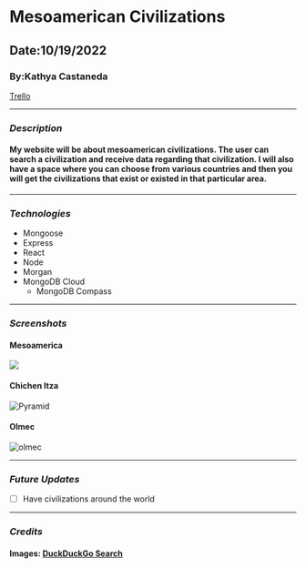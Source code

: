 # Mesoamerican Civilizations

## Date:10/19/2022

### By:Kathya Castaneda

[Trello](https://trello.com/b/uV4sxggq/mesoamericancivilizations)

---

### **_Description_**

#### My website will be about mesoamerican civilizations. The user can search a civilization and receive data regarding that civilization. I will also have a space where you can choose from various countries and then you will get the civilizations that exist or existed in that particular area.

---

### **_Technologies_**

- Mongoose
- Express
- React
- Node
- Morgan
- MongoDB Cloud
  - MongoDB Compass

---

### **_Screenshots_**

#### **Mesoamerica**

<img src="https://external-content.duckduckgo.com/iu/?u=https%3A%2F%2Fi0.wp.com%2Fwww.tamal.co.uk%2Fwp-content%2Fuploads%2F2013%2F04%2Fmapa-mesoamerica.gif%3Ffit%3D1284%252C1027&f=1&nofb=1&ipt=564a2421f0c4750e3a0cc3441794dde49cb596894aa832647dd78e59db7dacc6&ipo=images"  />

#### **Chichen Itza**

![Pyramid](https://external-content.duckduckgo.com/iu/?u=https%3A%2F%2Fi.redd.it%2Fcdb3z7degp651.jpg&f=1&nofb=1&ipt=d297078f5d54304fb148bf53ba6bdef045e3ceb1004062c1d469dcef67a48c44&ipo=images)

#### **Olmec**

![olmec](https://external-content.duckduckgo.com/iu/?u=https%3A%2F%2Ftse2.mm.bing.net%2Fth%3Fid%3DOIP.H2kHgNNkEG_ymnzgFYhSLQHaE7%26pid%3DApi&f=1&ipt=94206392b731c8ec37ebfaab3a57a77412c7c347e6ee1f98b692690206e23b56&ipo=images)

---

### **_Future Updates_**

- [ ] Have civilizations around the world

---

### **_Credits_**

#### **Images**: [DuckDuckGo Search](https://duckduckgo.com/)
